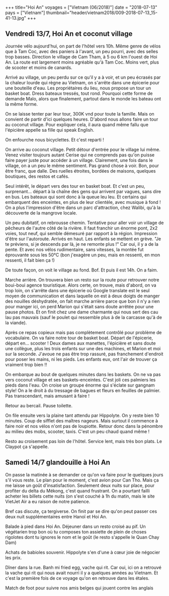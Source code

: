 +++
title="Hoi An"
voyages = ["Vietnam (06/2018)"]
date = "2018-07-13"
pays = ["Vietnam"]
thumbnail="header/vietnam2018/009-2018-07-13_15-41-13.jpg"
+++

## Vendredi 13/7, Hoi An et coconut village

Journée vélo aujourd'hui, on part de l'hôtel vers 10h. Même genre de vélos que à Tam Coc, avec des paniers à l'avant, un peu pourri, avec des selles trop basses.
Direction le village de Cam Tham, à 5 ou 6 km l'ouest de Hoi An.
La route est largement moins agréable qu'à Tam Coc. Moins vert, plus de scooter et moins de canards.

Arrivé au village, un peu perdu sur ce qu'il y a à voir, et un peu écrasés par la chaleur lourde qui règne au Vietnam, on s'arrête dans une épicerie pour une bouteille d'eau. Les propriétaires du lieu, nous propose un tour un basket boat. Dress bateaux tressés, tout rond. Pourquoi cette forme de demande Malo, alors que finalement, partout dans le monde les bateau ont la même forme.

On se laisse tenter par leur tour, 300K vnd pour toute la famille. Mais on convient de partir d'ici quelques heures. D'abord nous allons faire un tour au coconut village. Pour expliquer cela, il aura quand même fallu que l'épicière appelle sa fille qui speak English.

On enfourche nous bicyclettes. Et c'est reparti !

On arrive au coconut village. Petit détour d'entrée pour le village lui même. Venez visiter toujours autant Cerise qui ne comprends pas qu'on puisse faire payer juste pour accéder à un village. Clairement, une fois dans le village, on a un peu le même sentiment. Pas grand chose à voir. Bon, pour être franc, que dalle. Des ruelles étroites, bordées de maisons, quelques boutiques, des restos et cafés. 

Seul intérêt, le départ vers des tour en basket boat. Et c'est un peu, surprenant… départ à la chaîne des gens qui arrivent par vagues, sans dire en bus. Les bateaux qui sont donc à la queue leu leu. Et certains qui embarquent des enceintes, en plus de leur clientèle, avec musique à fond ! On a plus l'impression d'être dans un parc d'attraction, chez Walibi, qu'à la découverte de la mangrove locale.

Un peu dubitatif, on rebrousse chemin. Tentative pour aller voir un village de pêcheurs de l'autre côté de la rivière. Il faut franchir un énorme pont, 2x2 voies, tout neuf, qui semble démesuré par rapport à la région. Impression d'être sur l'autoroute. Arrivés en haut. Les enfants se mettent en grève. "Je te préviens, si je descends par là, je ne remonte plus !" Car oui, il y a de la pente. Et avec nos vélos rudimentaire, sans vitesses, la montée fut éprouvante sous les 50°C (bon j'exagère un peu, mais en ressenti, en mon ressenti, il fait bien ça !)

De toute façon, on voit le village au fond. Bof. Et puis il est 14h. On a faim. 

Marche arrière. On trouvera bien un resto sur la route pour retrouver notre boui-boui agence touristique. Alors certe, on trouve, mais d'abord, on va trop loin, on s'arrête dans une épicerie où Google translate est le seul moyen de communication et dans laquelle on est à deux doigts de manger des nouilles déshydratée, on fait marche arrière parce que bon il n'y a rien pour manger ici, on perd Marion qui s'était sans doute arrêtée pour une pause photos. Et on finit chez une dame charmante qui nous sert des cau lau pas mauvais (sauf le poulet qui ressemble plus à de la carcasse qu'à de la viande). 

Après ce repas copieux mais pas complètement contrôlé pour problème de vocabulaire. On va faire notre tour de basket boat. Départ de l'épicerie, départ en… scooter ! Deux dames aux manettes, l'épicière et sans doute une collègue, plus les trois enfants sur une des machines, et Marion et moi sur la seconde. J'avoue ne pas être trop rassuré, pas franchement d'endroit pour poser les mains, ni les pieds. Les enfants eux, ont l'air de trouver ça vraiment trop bien !!

On embarque au bout de quelques minutes dans les baskets. On ne va pas vers coconut village et ses baskets-enceintes. C'est joli ces palmiers les pieds dans l'eau. On croise un groupe énorme qui s'éclate sur gangnam style! On a le droit à du tressage de bagues et fleurs en feuilles de palmier. Pas transcendant, mais amusant à faire !

Retour au bercail. Pause toilette.

On file ensuite vers la plaine tant attendu par Hippolyte. On y reste bien 10 minutes. Coup de sifflet des maîtres nageurs. Mais surtout il commence à faire noir et nos vélos n'ont pas de loupiotte. Retour donc dans la pénombre au milieu des mobs, scooter, taxis. C'est un peu chaud quand même !

Resto au croisement pas loin de l'hôtel. Service lent, mais très bon plats. Le Claypot ça s'appelle.

## Samedi 14/7 glandouille à Hoi An

On passe la matinée à se demander ce qu'on va faire pour le quelques jours s'il vous reste. Le plan pour le moment, c'est avion pour Can Tho. Mais ça me laisse un goût d'insatisfaction. Seulement deux nuits sur place, pour profiter du delta du Mékong, c'est quand frustrant. On a pourtant failli acheter les billets cette nuits (on s'est couché à 1h du matin, mais le site VietJet Air a eu raison de notre patience.

Bref cas discute, ça tergiverse. On finit par se dire qu'on peut passer ces deux nuit supplémentaires entre Hanoï et Hoi An.

Balade à pied dans Hoi An. Déjeuner dans un resto croisé au pif. Un végétarien trop bon où tu composes ton assiette de plein de choses rigolotes dont tu ignores le nom et le goût (le resto s'appelle le Quan Chay Dam)

Achats de babioles souvenir. Hippolyte s'en d'une à cœur joie de négocier les prix.

Dîner dans la rue. Banh mi fried egg, vache qui rit. Car oui, ici on a retrouvé la vache qui rit qui nous avait nourri il y a quelques années au Vietnam. Et c'est la première fois de ce voyage qu'on en retrouve dans les étales.

Match de foot pour suivre nos amis belges qui jouent contre les anglais

